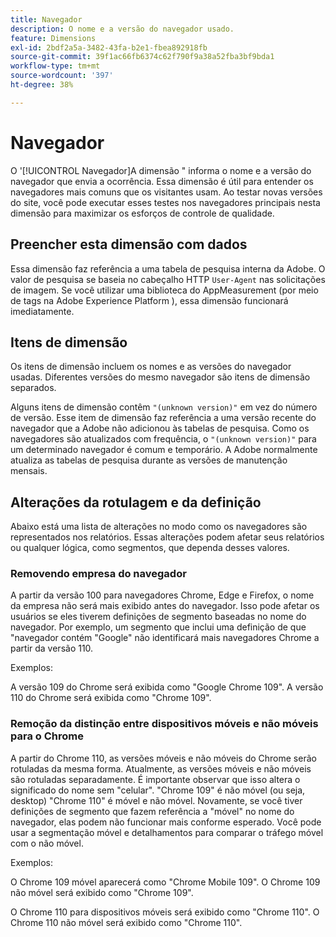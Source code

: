 ```yaml
---
title: Navegador
description: O nome e a versão do navegador usado.
feature: Dimensions
exl-id: 2bdf2a5a-3482-43fa-b2e1-fbea892918fb
source-git-commit: 39f1ac66fb6374c62f790f9a38a52fba3bf9bda1
workflow-type: tm+mt
source-wordcount: '397'
ht-degree: 38%

---
```


# Navegador

O &#39;[!UICONTROL Navegador]A dimensão &quot; informa o nome e a versão do navegador que envia a ocorrência. Essa dimensão é útil para entender os navegadores mais comuns que os visitantes usam. Ao testar novas versões do site, você pode executar esses testes nos navegadores principais nesta dimensão para maximizar os esforços de controle de qualidade.

## Preencher esta dimensão com dados

Essa dimensão faz referência a uma tabela de pesquisa interna da Adobe. O valor de pesquisa se baseia no cabeçalho HTTP `User-Agent` nas solicitações de imagem. Se você utilizar uma biblioteca do AppMeasurement (por meio de tags na Adobe Experience Platform ), essa dimensão funcionará imediatamente.

## Itens de dimensão

Os itens de dimensão incluem os nomes e as versões do navegador usadas. Diferentes versões do mesmo navegador são itens de dimensão separados.

Alguns itens de dimensão contêm `"(unknown version)"` em vez do número de versão. Esse item de dimensão faz referência a uma versão recente do navegador que a Adobe não adicionou às tabelas de pesquisa. Como os navegadores são atualizados com frequência, o `"(unknown version)"` para um determinado navegador é comum e temporário. A Adobe normalmente atualiza as tabelas de pesquisa durante as versões de manutenção mensais.

## Alterações da rotulagem e da definição

Abaixo está uma lista de alterações no modo como os navegadores são representados nos relatórios. Essas alterações podem afetar seus relatórios ou qualquer lógica, como segmentos, que dependa desses valores.

### Removendo empresa do navegador

A partir da versão 100 para navegadores Chrome, Edge e Firefox, o nome da empresa não será mais exibido antes do navegador. Isso pode afetar os usuários se eles tiverem definições de segmento baseadas no nome do navegador. Por exemplo, um segmento que inclui uma definição de que &quot;navegador contém &quot;Google&quot; não identificará mais navegadores Chrome a partir da versão 110.

Exemplos:

A versão 109 do Chrome será exibida como &quot;Google Chrome 109&quot;.
A versão 110 do Chrome será exibida como &quot;Chrome 109&quot;.

### Remoção da distinção entre dispositivos móveis e não móveis para o Chrome

A partir do Chrome 110, as versões móveis e não móveis do Chrome serão rotuladas da mesma forma. Atualmente, as versões móveis e não móveis são rotuladas separadamente. É importante observar que isso altera o significado do nome sem &quot;celular&quot;. &quot;Chrome 109&quot; é não móvel (ou seja, desktop) &quot;Chrome 110&quot; é móvel e não móvel. Novamente, se você tiver definições de segmento que fazem referência a &quot;móvel&quot; no nome do navegador, elas podem não funcionar mais conforme esperado. Você pode usar a segmentação móvel e detalhamentos para comparar o tráfego móvel com o não móvel.

Exemplos:

O Chrome 109 móvel aparecerá como &quot;Chrome Mobile 109&quot;.
O Chrome 109 não móvel será exibido como &quot;Chrome 109&quot;.

O Chrome 110 para dispositivos móveis será exibido como &quot;Chrome 110&quot;.
O Chrome 110 não móvel será exibido como &quot;Chrome 110&quot;.
